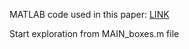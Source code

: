 MATLAB code used in this paper: <a href="http://www.aimspress.com/article/doi/10.3934/math.2022659" target = "_blank">LINK</a>

Start exploration from MAIN_boxes.m file
